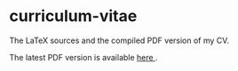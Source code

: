 # curriculum-vitae
The LaTeX sources and the compiled PDF version of my CV.

The latest PDF version is available <a href="rafik_avtoyan_CV.pdf">here </a>.